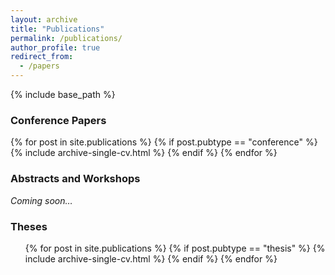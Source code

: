 ```yaml
---
layout: archive
title: "Publications"
permalink: /publications/
author_profile: true
redirect_from:
  - /papers
---
```


{% include base_path %}

### Conference Papers

  {% for post in site.publications %}
    {% if post.pubtype == "conference" %}
       {% include archive-single-cv.html %}
    {% endif %}
  {% endfor %}

### Abstracts and Workshops
*Coming soon…*

### Theses

  <ul style="list-style: none;">
  {% for post in site.publications %}
    {% if post.pubtype == "thesis" %}
       {% include archive-single-cv.html %}
    {% endif %}
  {% endfor %}</ul>

